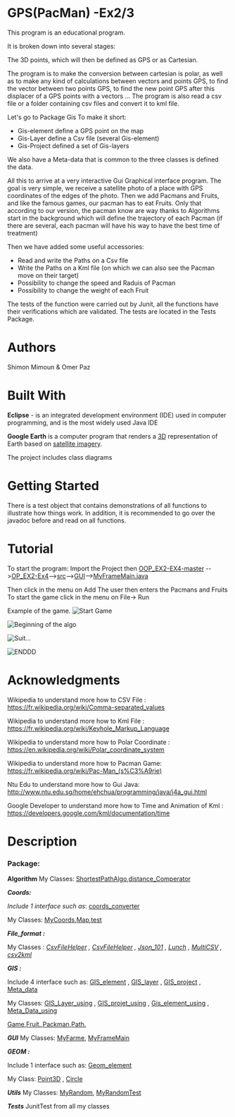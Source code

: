 

# GPS(PacMan) -Ex2/3 

This program is an educational program.

It is broken down into several stages:

The 3D points, which will then be defined as GPS or as Cartesian.

The program is to make the conversion between cartesian is polar, as well as to make any kind of calculations between vectors and points GPS, to find the vector between two points GPS, to find the new point GPS after this displacer of a GPS points with a vectors ...
The program is also read a csv file or a folder containing csv files and convert it to kml file.

Let's go to Package Gis
To make it short:
- Gis-element define a GPS point on the map
- Gis-Layer define a Csv file (several Gis-element)
- Gis-Project defined a set of Gis-layers

We also have a Meta-data that is common to the three classes is defined the data.

All this to arrive at a very interactive Gui Graphical interface program. 
The goal is very simple, we receive a satellite photo of a place with GPS coordinates of the edges of the photo.
Then we add Pacmans and Fruits, and like the famous games, our pacman has to eat Fruits.
Only that according to our version, the pacman know are way thanks to Algorithms start in the background which will define the trajectory of each Pacman (if there are several, each pacman will have his way to have the best time of treatment)

Then we have added some useful accessories:
- Read and write the Paths on a Csv file
- Write the Paths on a Kml file (on which we can also see the Pacman move on their target)
- Possibility to change the speed and Raduis of Pacman
- Possibility to change the weight of each Fruit

The tests of the function were carried out by Junit, all the functions have their verifications which are validated. The tests are located in the Tests Package.



# Authors

Shimon Mimoun & Omer Paz 

# Built With

**Eclipse** - is an integrated development environment (IDE) used in computer programming, and is the most widely used Java IDE

**Google Earth** is a  computer program that renders a [3D](https://en.wikipedia.org/wiki/3D_computer_graphics "3D computer graphics") representation of Earth based on [satellite imagery](https://en.wikipedia.org/wiki/Satellite_imagery).

The project includes class diagrams

# Getting Started

There is a test object that contains demonstrations of all functions to illustrate how things work. In addition, it is recommended to go over the javadoc before and read on all functions.



# Tutorial 

To start the program:
Import the Project then [OOP_EX2-EX4-master](https://github.com/omerpaz1/GPS-Ex2/tree/master/OOP_EX2-EX4-master "OOP_EX2-EX4-master") -->[OP_EX2-Ex4](https://github.com/omerpaz1/GPS-Ex2/tree/master/OOP_EX2-EX4-master/OOP_EX2-Ex4 "OOP_EX2-Ex4")-->[src](https://github.com/omerpaz1/GPS-Ex2/tree/master/OOP_EX2-EX4-master/OOP_EX2-Ex4/src "src")-->[GUI](https://github.com/omerpaz1/GPS-Ex2/tree/master/OOP_EX2-EX4-master/OOP_EX2-Ex4/src/GUI "GUI")-->[MyFrameMain.java](https://github.com/omerpaz1/GPS-Ex2/blob/master/OOP_EX2-EX4-master/OOP_EX2-Ex4/src/GUI/MyFrameMain.java "MyFrameMain.java")

Then click in the menu on Add The user then enters the Pacmans and Fruits
To start the game click in the menu on File-> Run

Example of the game.
![Start Game](https://lh3.googleusercontent.com/dmECTJSdzwHY3EuQB-8OWD6vw09XjYMsfTmrAr5KX5Iziy0sUdsWMMRbeTf0mGtlmEV8dwAH6lQ "01")

![Beginning of the algo](https://lh3.googleusercontent.com/LZudPnsdcnAunKVM7_ZqaSnl9J6mN0t9EujjidAJoGaSoL2gMsqr4ReBr7KA4-c5VG8Id507Sh0 "02")


![Suit...](https://lh3.googleusercontent.com/isvKOWD5ZH5i6clTN7L9VGshpXr25iPqKsR0SfzvxL8pJWt8PblWubWTrzmAe90vd6ZQ6g0_ohA "03")

![ENDDD](https://lh3.googleusercontent.com/S4L46Ua3CecAuByX2dHc2nG90b8x6CbnxQQQJyc-Hddr_nq9CKh88h7tmg36c3dQ4htG4OHwRmE "04")
# Acknowledgments

Wikipedia to understand more how to CSV File :  https://fr.wikipedia.org/wiki/Comma-separated_values

Wikipedia to understand more how to Kml File :  https://fr.wikipedia.org/wiki/Keyhole_Markup_Language

Wikipedia to understand more how to Polar Coordinate :  https://en.wikipedia.org/wiki/Polar_coordinate_system

Wikipedia to understand more how to Pacman Game:
https://fr.wikipedia.org/wiki/Pac-Man_(s%C3%A9rie)

Ntu Edu to understand more how to Gui Java:
http://www.ntu.edu.sg/home/ehchua/programming/java/j4a_gui.html

Google  Developer to understand more how to Time and Animation of Kml :
https://developers.google.com/kml/documentation/time

# Description

### Package:

**Algorithm**
My Classes: [ShortestPathAlgo](https://github.com/omerpaz1/GPS-Ex2/blob/master/OOP_EX2-EX4-master/OOP_EX2-Ex4/src/Algorithm/ShortestPathAlgo.java "ShortestPathAlgo.java"),[distance_Comperator](https://github.com/omerpaz1/GPS-Ex2/blob/master/OOP_EX2-EX4-master/OOP_EX2-Ex4/src/Algorithm/distance_Comperator.java "distance_Comperator.java")



***Coords:***

_Include 1 interface such as_:  [coords_converter](https://github.com/omerpaz1/GPS-Ex2/blob/master/OOP_EX2-EX4-master/OOP_EX2-Ex4/src/Coords/coords_converter.java "coords_converter.java")

My Classes: [MyCoords](https://github.com/omerpaz1/GPS-Ex2/blob/master/OOP_EX2-EX4-master/OOP_EX2-Ex4/src/Coords/MyCoords.java "MyCoords.java"),[Map](https://github.com/omerpaz1/GPS-Ex2/blob/master/OOP_EX2-EX4-master/OOP_EX2-Ex4/src/Coords/Map.java "Map.java"),[test](https://github.com/omerpaz1/GPS-Ex2/blob/master/OOP_EX2-EX4-master/OOP_EX2-Ex4/src/Coords/test.java "test.java")


***File_format :***

My Classes : _[CsvFileHelper](https://github.com/omerpaz1/GPS-Ex2/blob/master/OOP_EX2-EX4-master/OOP_EX2-Ex4/src/File_format/CsvFileHelper.java "CsvFileHelper.java") , [CsvFileHelper](https://github.com/omerpaz1/GPS-Ex2/blob/master/OOP_EX2-EX4-master/OOP_EX2-Ex4/src/File_format/CsvFileHelper.java "CsvFileHelper.java") , [Json_101](https://github.com/omerpaz1/GPS-Ex2/blob/master/OOP_EX2-EX4-master/OOP_EX2-Ex4/src/File_format/Json_101.java "Json_101.java") , [Lunch](https://github.com/omerpaz1/GPS-Ex2/blob/master/OOP_EX2-EX4-master/OOP_EX2-Ex4/src/File_format/Lunch.java "Lunch.java") , [MultiCSV](https://github.com/omerpaz1/GPS-Ex2/blob/master/OOP_EX2-EX4-master/OOP_EX2-Ex4/src/File_format/MultiCSV.java "MultiCSV.java") , [csv2kml](https://github.com/omerpaz1/GPS-Ex2/blob/master/OOP_EX2-EX4-master/OOP_EX2-Ex4/src/File_format/csv2kml.java "csv2kml.java")_  


***GIS :***

Include 4 interface such as: [GIS_element](https://github.com/omerpaz1/GPS-Ex2/blob/master/OOP_EX2-EX4-master/OOP_EX2-Ex4/src/GIS/GIS_element.java "GIS_element.java") , [GIS_layer](https://github.com/omerpaz1/GPS-Ex2/blob/master/OOP_EX2-EX4-master/OOP_EX2-Ex4/src/GIS/GIS_layer.java "GIS_layer.java") , [GIS_project](https://github.com/omerpaz1/GPS-Ex2/blob/master/OOP_EX2-EX4-master/OOP_EX2-Ex4/src/GIS/GIS_project.java "GIS_project.java") , [Meta_data](https://github.com/omerpaz1/GPS-Ex2/blob/master/OOP_EX2-EX4-master/OOP_EX2-Ex4/src/GIS/Meta_data.java "Meta_data.java")

My Classes: [GIS_Layer_using](https://github.com/omerpaz1/GPS-Ex2/blob/master/OOP_EX2-EX4-master/OOP_EX2-Ex4/src/GIS/GIS_Layer_using.java "GIS_Layer_using.java") , [GIS_projet_using](https://github.com/omerpaz1/GPS-Ex2/blob/master/OOP_EX2-EX4-master/OOP_EX2-Ex4/src/GIS/GIS_projet_using.java "GIS_projet_using.java") , [Gis_element_using](https://github.com/omerpaz1/GPS-Ex2/blob/master/OOP_EX2-EX4-master/OOP_EX2-Ex4/src/GIS/Gis_element_using.java "Gis_element_using.java") , [Meta_Data_using](https://github.com/omerpaz1/GPS-Ex2/blob/master/OOP_EX2-EX4-master/OOP_EX2-Ex4/src/GIS/Meta_Data_using.java "Meta_Data_using.java")

[Game](https://github.com/omerpaz1/GPS-Ex2/blob/master/OOP_EX2-EX4-master/OOP_EX2-Ex4/src/GIS/Game.java "Game.java"),[Fruit.](https://github.com/omerpaz1/GPS-Ex2/blob/master/OOP_EX2-EX4-master/OOP_EX2-Ex4/src/GIS/Fruit.java "Fruit.java"),[Packman](https://github.com/omerpaz1/GPS-Ex2/blob/master/OOP_EX2-EX4-master/OOP_EX2-Ex4/src/GIS/Packman.java "Packman.java"),[Path.](https://github.com/omerpaz1/GPS-Ex2/blob/master/OOP_EX2-EX4-master/OOP_EX2-Ex4/src/GIS/Path.java "Path.java")

***GUI***
My Classes: [MyFarme](https://github.com/omerpaz1/GPS-Ex2/blob/master/OOP_EX2-EX4-master/OOP_EX2-Ex4/src/GUI/MyFarme.java " MyFarme.java"),   [MyFrameMain](https://github.com/omerpaz1/GPS-Ex2/blob/master/OOP_EX2-EX4-master/OOP_EX2-Ex4/src/GUI/MyFrameMain.java "MyFrameMain.java")

***GEOM :***


Include 1 interface such as: [Geom_element](https://github.com/omerpaz1/GPS-Ex2/blob/master/OOP_EX2-EX4-master/OOP_EX2-Ex4/src/Geom/Geom_element.java "Geom_element.java")

My Class: [Point3D](https://github.com/omerpaz1/GPS-Ex2/blob/master/OOP_EX2-EX4-master/OOP_EX2-Ex4/src/Geom/Point3D.java "Point3D.java") , [Circle](https://github.com/omerpaz1/GPS-Ex2/blob/master/OOP_EX2-EX4-master/OOP_EX2-Ex4/src/Geom/Circle.java "Circle.java")

***Utils***
My Classes: [MyRandom](https://github.com/omerpaz1/GPS-Ex2/blob/master/OOP_EX2-EX4-master/OOP_EX2-Ex4/src/Utils/MyRandom.java "MyRandom.java"),  [MyRandomTest](https://github.com/omerpaz1/GPS-Ex2/blob/master/OOP_EX2-EX4-master/OOP_EX2-Ex4/src/Utils/MyRandomTest.java "MyRandomTest.java")



***Tests***
        JunitTest from all my classes
